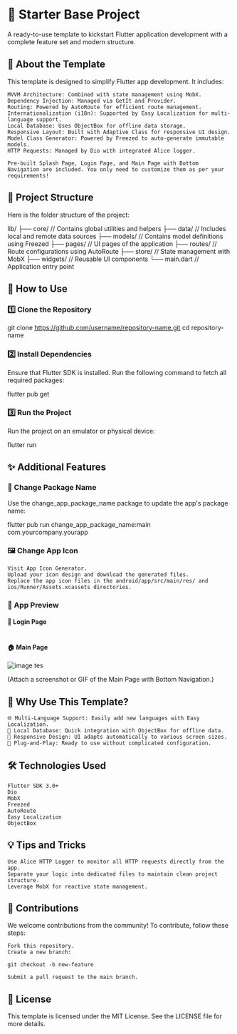 # 🚀 Starter Base Project

A ready-to-use template to kickstart Flutter application development with a complete feature set and modern structure.

## 🎯  About the Template

This template is designed to simplify Flutter app development. It includes:

    MVVM Architecture: Combined with state management using MobX.
    Dependency Injection: Managed via GetIt and Provider.
    Routing: Powered by AutoRoute for efficient route management.
    Internationalization (i18n): Supported by Easy Localization for multi-language support.
    Local Database: Uses ObjectBox for offline data storage.
    Responsive Layout: Built with Adaptive Class for responsive UI design.
    Model Class Generator: Powered by Freezed to auto-generate immutable models.
    HTTP Requests: Managed by Dio with integrated Alice logger.

    Pre-built Splash Page, Login Page, and Main Page with Bottom Navigation are included. You only need to customize them as per your requirements!

## 📁 Project Structure

Here is the folder structure of the project:

lib/
├── core/            // Contains global utilities and helpers
├── data/            // Includes local and remote data sources
├── models/          // Contains model definitions using Freezed
├── pages/           // UI pages of the application
├── routes/          // Route configurations using AutoRoute
├── store/           // State management with MobX
├── widgets/         // Reusable UI components
└── main.dart        // Application entry point

## 🚧 How to Use
### 1️⃣ Clone the Repository

git clone https://github.com/username/repository-name.git
cd repository-name

### 2️⃣ Install Dependencies

Ensure that Flutter SDK is installed. Run the following command to fetch all required packages:

flutter pub get

### 3️⃣ Run the Project

Run the project on an emulator or physical device:

flutter run

## ✨ Additional Features
### 🔄 Change Package Name

Use the change_app_package_name package to update the app's package name:

flutter pub run change_app_package_name:main com.yourcompany.yourapp

### 🖼️ Change App Icon

    Visit App Icon Generator.
    Upload your icon design and download the generated files.
    Replace the app icon files in the android/app/src/main/res/ and ios/Runner/Assets.xcassets directories.

### 📸 App Preview
#### 🔑 Login Page
![<img src="Screenshot_20241123_195446.png" width="20"/>](./screenshots/Screenshot_20241123_195446.png)

#### 🏠 Main Page
![image tes](./screenshots/Screenshot_20241123_195602.png)

(Attach a screenshot or GIF of the Main Page with Bottom Navigation.)
## 🎉 Why Use This Template?

    🌐 Multi-Language Support: Easily add new languages with Easy Localization.
    💾 Local Database: Quick integration with ObjectBox for offline data.
    📱 Responsive Design: UI adapts automatically to various screen sizes.
    🔌 Plug-and-Play: Ready to use without complicated configuration.

## 🛠️ Technologies Used

    Flutter SDK 3.0+
    Dio
    MobX
    Freezed
    AutoRoute
    Easy Localization
    ObjectBox

## 💡 Tips and Tricks

    Use Alice HTTP Logger to monitor all HTTP requests directly from the app.
    Separate your logic into dedicated files to maintain clean project structure.
    Leverage MobX for reactive state management.


## 🙌 Contributions

We welcome contributions from the community! To contribute, follow these steps:

    Fork this repository.
    Create a new branch:

    git checkout -b new-feature

    Submit a pull request to the main branch.

## 📄 License

This template is licensed under the MIT License. See the LICENSE file for more details.